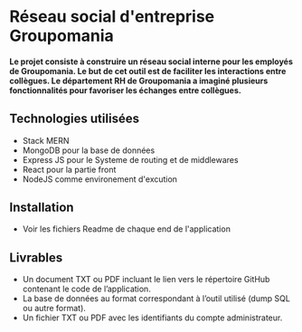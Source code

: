 #  Réseau social d'entreprise Groupomania


#### Le projet consiste à construire un réseau social interne pour les employés de Groupomania. Le but de cet outil est de faciliter les interactions entre collègues. Le département RH de Groupomania a imaginé plusieurs fonctionnalités pour favoriser les échanges entre collègues.


## Technologies utilisées

* Stack MERN
* MongoDB pour la base de données 
* Express JS pour le Systeme de routing et de middlewares
* React pour la partie front
* NodeJS comme environement d'excution 

## Installation

* Voir les fichiers Readme de chaque end de l'application

## Livrables
* Un document TXT ou PDF incluant le lien vers le répertoire GitHub contenant le code de l’application.
* La base de données au format correspondant à l’outil utilisé (dump SQL ou autre format).
* Un fichier TXT ou PDF avec les identifiants du compte administrateur.



